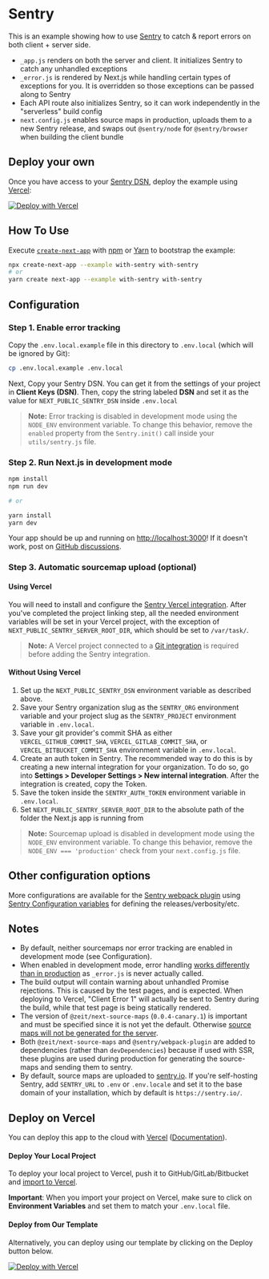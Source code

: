 # Sentry

This is an example showing how to use [Sentry](https://sentry.io) to catch & report errors on both client + server side.

- `_app.js` renders on both the server and client. It initializes Sentry to catch any unhandled exceptions
- `_error.js` is rendered by Next.js while handling certain types of exceptions for you. It is overridden so those exceptions can be passed along to Sentry
- Each API route also initializes Sentry, so it can work independently in the "serverless" build config
- `next.config.js` enables source maps in production, uploads them to a new Sentry release, and swaps out `@sentry/node` for `@sentry/browser` when building the client bundle

## Deploy your own

Once you have access to your [Sentry DSN](#step-1-enable-error-tracking), deploy the example using [Vercel](https://vercel.com?utm_source=github&utm_medium=readme&utm_campaign=next-example):

[![Deploy with Vercel](https://vercel.com/button)](https://vercel.com/new/git/external?repository-url=https://github.com/vercel/next.js/tree/canary/examples/with-sentry&project-name=with-sentry&repository-name=with-sentry&env=NEXT_PUBLIC_SENTRY_DSN&envDescription=DSN%20Key%20required%20by%20Sentry&envLink=https://github.com/vercel/next.js/tree/canary/examples/with-sentry%23step-1-enable-error-tracking)

## How To Use

Execute [`create-next-app`](https://github.com/vercel/next.js/tree/canary/packages/create-next-app) with [npm](https://docs.npmjs.com/cli/init) or [Yarn](https://yarnpkg.com/lang/en/docs/cli/create/) to bootstrap the example:

```bash
npx create-next-app --example with-sentry with-sentry
# or
yarn create next-app --example with-sentry with-sentry
```

## Configuration

### Step 1. Enable error tracking

Copy the `.env.local.example` file in this directory to `.env.local` (which will be ignored by Git):

```bash
cp .env.local.example .env.local
```

Next, Copy your Sentry DSN. You can get it from the settings of your project in **Client Keys (DSN)**. Then, copy the string labeled **DSN** and set it as the value for `NEXT_PUBLIC_SENTRY_DSN` inside `.env.local`

> **Note:** Error tracking is disabled in development mode using the `NODE_ENV` environment variable. To change this behavior, remove the `enabled` property from the `Sentry.init()` call inside your `utils/sentry.js` file.

### Step 2. Run Next.js in development mode

```bash
npm install
npm run dev

# or

yarn install
yarn dev
```

Your app should be up and running on [http://localhost:3000](http://localhost:3000)! If it doesn't work, post on [GitHub discussions](https://github.com/zeit/next.js/discussions).

### Step 3. Automatic sourcemap upload (optional)

#### Using Vercel

You will need to install and configure the [Sentry Vercel integration](https://docs.sentry.io/workflow/integrations/vercel). After you've completed the project linking step, all the needed environment variables will be set in your Vercel project, with the exception of `NEXT_PUBLIC_SENTRY_SERVER_ROOT_DIR`, which should be set to `/var/task/`.

> **Note:** A Vercel project connected to a [Git integration](https://vercel.com/docs/v2/platform/deployments#git-integration) is required before adding the Sentry integration.

#### Without Using Vercel

1. Set up the `NEXT_PUBLIC_SENTRY_DSN` environment variable as described above.
2. Save your Sentry organization slug as the `SENTRY_ORG` environment variable and your project slug as the `SENTRY_PROJECT` environment variable in `.env.local`.
3. Save your git provider's commit SHA as either `VERCEL_GITHUB_COMMIT_SHA`, `VERCEL_GITLAB_COMMIT_SHA`, or `VERCEL_BITBUCKET_COMMIT_SHA` environment variable in `.env.local`.
4. Create an auth token in Sentry. The recommended way to do this is by creating a new internal integration for your organization. To do so, go into **Settings > Developer Settings > New internal integration**. After the integration is created, copy the Token.
5. Save the token inside the `SENTRY_AUTH_TOKEN` environment variable in `.env.local`.
6. Set `NEXT_PUBLIC_SENTRY_SERVER_ROOT_DIR` to the absolute path of the folder the Next.js app is running from

> **Note:** Sourcemap upload is disabled in development mode using the `NODE_ENV` environment variable. To change this behavior, remove the `NODE_ENV === 'production'` check from your `next.config.js` file.

## Other configuration options

More configurations are available for the [Sentry webpack plugin](https://github.com/getsentry/sentry-webpack-plugin) using [Sentry Configuration variables](https://docs.sentry.io/cli/configuration/) for defining the releases/verbosity/etc.

## Notes

- By default, neither sourcemaps nor error tracking are enabled in development mode (see Configuration).
- When enabled in development mode, error handling [works differently than in production](https://nextjs.org/docs/advanced-features/custom-error-page#customizing-the-error-page) as `_error.js` is never actually called.
- The build output will contain warning about unhandled Promise rejections. This is caused by the test pages, and is expected. When deploying to Vercel, "Client Error 1" will actually be sent to Sentry during the build, while that test page is being statically rendered.
- The version of `@zeit/next-source-maps` (`0.0.4-canary.1`) is important and must be specified since it is not yet the default. Otherwise [source maps will not be generated for the server](https://github.com/zeit/next-plugins/issues/377).
- Both `@zeit/next-source-maps` and `@sentry/webpack-plugin` are added to dependencies (rather than `devDependencies`) because if used with SSR, these plugins are used during production for generating the source-maps and sending them to sentry.
- By default, source maps are uploaded to [sentry.io](https://sentry.io). If you're self-hosting Sentry, add `SENTRY_URL` to `.env` or `.env.locale` and set it to the base domain of your installation, which by default is `https://sentry.io/`.

## Deploy on Vercel

You can deploy this app to the cloud with [Vercel](https://vercel.com?utm_source=github&utm_medium=readme&utm_campaign=next-example) ([Documentation](https://nextjs.org/docs/deployment)).

#### Deploy Your Local Project

To deploy your local project to Vercel, push it to GitHub/GitLab/Bitbucket and [import to Vercel](https://vercel.com/new?utm_source=github&utm_medium=readme&utm_campaign=next-example).

**Important**: When you import your project on Vercel, make sure to click on **Environment Variables** and set them to match your `.env.local` file.

#### Deploy from Our Template

Alternatively, you can deploy using our template by clicking on the Deploy button below.

[![Deploy with Vercel](https://vercel.com/button)](https://vercel.com/new/git/external?repository-url=https://github.com/vercel/next.js/tree/canary/examples/with-sentry&project-name=with-sentry&repository-name=with-sentry&env=NEXT_PUBLIC_SENTRY_DSN&envDescription=DSN%20Key%20required%20by%20Sentry&envLink=https://github.com/vercel/next.js/tree/canary/examples/with-sentry%23step-1-enable-error-tracking)
